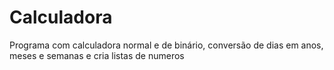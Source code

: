 # Calculadora
 Programa com calculadora normal e de binário, conversão de dias em anos, meses e semanas e  cria listas de numeros
